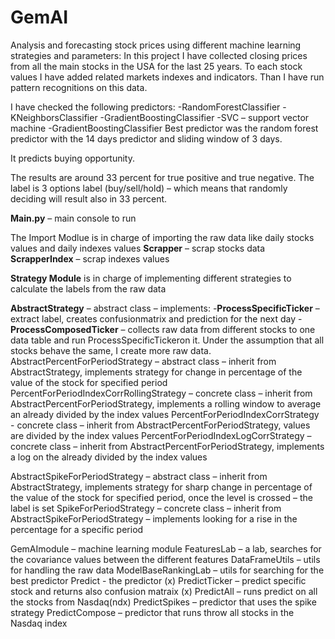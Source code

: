 # GemAI
Analysis and forecasting stock prices using different machine learning strategies and parameters:
In this project I have collected closing prices from all the main stocks in the USA for the last 25 years.
To each stock values I have added related markets indexes and indicators. Than I have run pattern recognitions on this data.

I have checked the following predictors:
-RandomForestClassifier
-KNeighborsClassifier 
-GradientBoostingClassifier
-SVC – support vector machine
-GradientBoostingClassifier
Best predictor was the random forest predictor with the 14 days predictor and sliding window of 3 days.

It predicts buying opportunity.

The results are around 33 percent for true positive and true negative. The label is 3 options label (buy/sell/hold) – which means that randomly deciding will result also in 33 percent.

**Main.py** – main console to run

The Import Modlue is in charge of importing the raw data like daily stocks values and daily indexes values
**Scrapper** – scrap stocks data
**ScrapperIndex** – scrap indexes values

**Strategy Module** is in charge of implementing different strategies to calculate the labels from the raw data

**AbstractStrategy** – abstract class – implements:
-**ProcessSpecificTicker** – extract label, creates confusionmatrix and prediction for the next day
-**ProcessComposedTicker** – collects raw data from different stocks to one data table and run ProcessSpecificTickeron it. Under the assumption that all stocks behave the same, I create more raw data.
AbstractPercentForPeriodStrategy – abstract class – inherit from AbstractStrategy, implements strategy for change in percentage of the value of the stock for specified period
PercentForPeriodIndexCorrRollingStrategy – concrete class – inherit from AbstractPercentForPeriodStrategy, implements a rolling window to average an already divided by the index values
PercentForPeriodIndexCorrStrategy - concrete class – inherit from AbstractPercentForPeriodStrategy, values are divided by the index values
PercentForPeriodIndexLogCorrStrategy – concrete class – inherit from AbstractPercentForPeriodStrategy, implements a log on the already divided by the index values

AbstractSpikeForPeriodStrategy – abstract class – inherit from AbstractStrategy, implements strategy for sharp change in percentage of the value of the stock for specified period, once the level is crossed – the label is set
SpikeForPeriodStrategy – concrete class – inherit from AbstractSpikeForPeriodStrategy – implements looking for a rise in the percentage for a specific period 

GemAImodule – machine learning module
FeaturesLab – a lab, searches for the covariance values between the different features 
DataFrameUtils – utils for handling the raw data
ModelBaseRankingLab – utils for searching for the best predictor
Predict -  the predictor
(x) PredictTicker – predict specific stock and returns also confusion matraix
(x) PredictAll – runs predict on all the stocks from Nasdaq(ndx)
PredictSpikes – predictor that uses the spike strategy
PredictCompose – predictor that runs throw all stocks in the Nasdaq index
